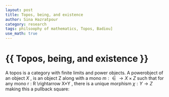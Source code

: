 ```yaml
---
layout: post
title: Topos, being, and existence
author: Sina Hazratpour
category: research
tags: philsoophy of mathematics, Topos, Badiou]
use_math: true
---
```


{{ Topos, being, and existence }}
================


A topos is a category with finite limits and power objects. A powerobject of an
object $X$ , is an object Z along with a mono $m : ∈ \rightarrow X \times Z$ such that for any mono r : R \rightarrow X×Y ,
there is a unique morphism $χ : Y \rightarrow Z$ making this a pullback square:
